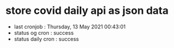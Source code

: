# store covid daily api as json data

- last cronjob : Thursday, 13 May 2021 00:43:01
- status og cron : success
- status daily cron : success
      
      